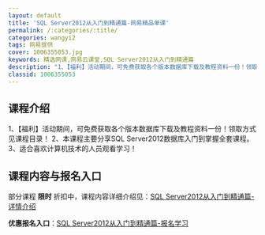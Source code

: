 ```yaml
---
layout: default
title: 'SQL Server2012从入门到精通篇-网易精品单课'
permalink: /:categories/:title/
categories: wangyi2
tags: 网易提供
cover: 1006355053.jpg
keywords: 精选网课,网易云课堂,SQL Server2012从入门到精通篇
description: "1、【福利】活动期间，可免费获取各个版本数据库下载及教程资料一份！领取方式见课程目录！2、本课程主要分享SQLServer2012数据库入门到掌握全套课程。3、适合喜欢计算机技术的人员观看学"
classid: 1006355053
---
```


## 课程介绍

1、【福利】活动期间，可免费获取各个版本数据库下载及教程资料一份！领取方式见课程目录！
2、本课程主要分享SQL Server2012数据库入门到掌握全套课程。
3、适合喜欢计算机技术的人员观看学习！

## 课程内容与报名入口

部分课程 **限时** 折扣中，课程内容详细介绍见：[SQL Server2012从入门到精通篇-详情介绍](https://study.163.com/course/introduction/1006355053.htm?share=1&shareId=1025206652&utm_campaign=share&utm_medium=iphoneShare&utm_source=&utm_u=1025206652)

**优惠报名入口**：[SQL Server2012从入门到精通篇-报名学习](https://study.163.com/course/introduction/1006355053.htm?share=1&shareId=1025206652&utm_campaign=share&utm_medium=iphoneShare&utm_source=&utm_u=1025206652)

